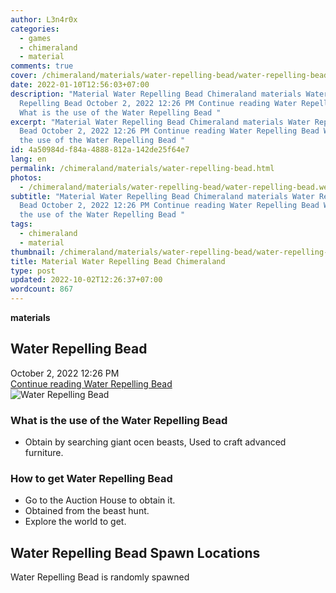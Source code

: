 ```yaml
---
author: L3n4r0x
categories:
  - games
  - chimeraland
  - material
comments: true
cover: /chimeraland/materials/water-repelling-bead/water-repelling-bead.webp
date: 2022-01-10T12:56:03+07:00
description: "Material Water Repelling Bead Chimeraland materials Water
  Repelling Bead October 2, 2022 12:26 PM Continue reading Water Repelling Bead
  What is the use of the Water Repelling Bead "
excerpt: "Material Water Repelling Bead Chimeraland materials Water Repelling
  Bead October 2, 2022 12:26 PM Continue reading Water Repelling Bead What is
  the use of the Water Repelling Bead "
id: 4a50984d-f84a-4888-812a-142de25f64e7
lang: en
permalink: /chimeraland/materials/water-repelling-bead.html
photos:
  - /chimeraland/materials/water-repelling-bead/water-repelling-bead.webp
subtitle: "Material Water Repelling Bead Chimeraland materials Water Repelling
  Bead October 2, 2022 12:26 PM Continue reading Water Repelling Bead What is
  the use of the Water Repelling Bead "
tags:
  - chimeraland
  - material
thumbnail: /chimeraland/materials/water-repelling-bead/water-repelling-bead.webp
title: Material Water Repelling Bead Chimeraland
type: post
updated: 2022-10-02T12:26:37+07:00
wordcount: 867
---
```


<link
  rel="stylesheet"
  href="https://rawcdn.githack.com/dimaslanjaka/Web-Manajemen/870a349/css/bootstrap-5-3-0-alpha3-wrapper.css"
/>
<section id="bootstrap-wrapper">
  <div data-bs-theme="dark">
    <div
      class="row g-0 border rounded overflow-hidden flex-md-row mb-4 shadow-sm position-relative bg-dark text-light"
    >
      <div class="col p-4 d-flex flex-column position-static">
        <strong class="d-inline-block mb-2 text-success">materials</strong>
        <h2 class="mb-0">Water Repelling Bead</h2>
        <div class="mb-1 text-muted">October 2, 2022 12:26 PM</div>
        <a
          href="/chimeraland/materials/water-repelling-bead.html"
          class="stretched-link d-none text-primary"
          >Continue reading Water Repelling Bead</a
        >
      </div>
      <div class="col-auto d-none d-md-block d-lg-block">
        <img
          src="https://www.webmanajemen.com/chimeraland/materials/water-repelling-bead/water-repelling-bead.webp"
          alt="Water Repelling Bead"
        />
      </div>
    </div>
    <div class="row">
      <div class="col-lg-6 col-12 mb-2">
        <div class="card">
          <div class="card-body">
            <h3 class="card-title">
              What is the use of the Water Repelling Bead
            </h3>
            <div class="card-text">
              <ul>
                <li>
                  Obtain by searching giant ocen beasts, Used to craft advanced
                  furniture.
                </li>
              </ul>
            </div>
          </div>
        </div>
      </div>
      <div class="col-lg-6 col-12 mb-2">
        <div class="card">
          <div class="card-body">
            <h3 class="card-title">How to get Water Repelling Bead</h3>
            <div class="card-text">
              <ul>
                <li>Go to the Auction House to obtain it.</li>
                <li>Obtained from the beast hunt.</li>
                <li>Explore the world to get.</li>
              </ul>
            </div>
          </div>
        </div>
      </div>
      <div class="col-12 mb-2">
        <h2>Water Repelling Bead Spawn Locations</h2>
        <p>Water Repelling Bead is randomly spawned</p>
      </div>
    </div>
  </div>
</section>